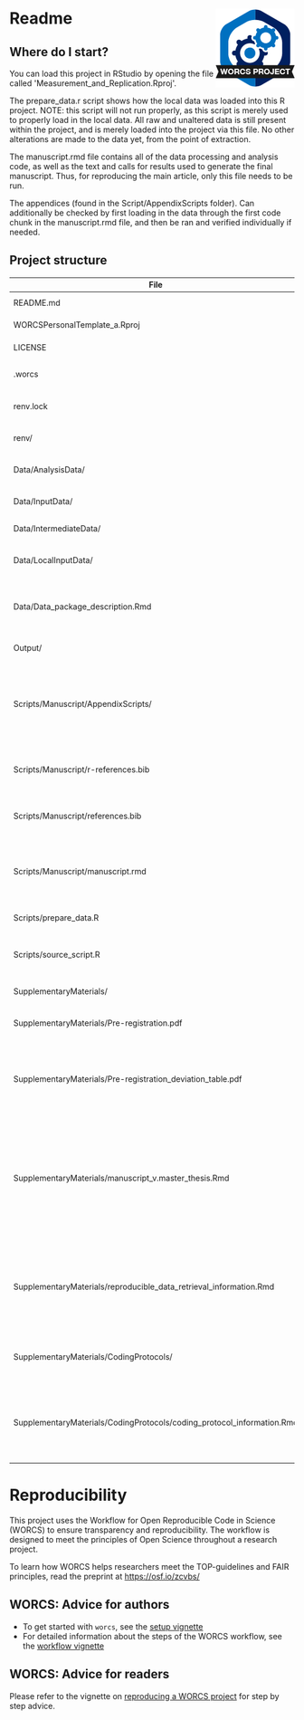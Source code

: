 # Readme <a href='https://osf.io/zcvbs/'><img src='SupplementaryMaterials/worcs_icon.png' align="right" height="139" /></a>

<!-- Please add a brief introduction to explain what the project is about    -->

## Where do I start?

You can load this project in RStudio by opening the file called 'Measurement_and_Replication.Rproj'.

The prepare_data.r script shows how the local data was loaded into this R project. NOTE: this script will not run properly, as this script is merely used to properly load in the local data. All raw and unaltered data is still present within the project, and is merely loaded into the project via this file. No other alterations are made to the data yet, from the point of extraction.

The manuscript.rmd file contains all of the data processing and analysis code, as well as the text and calls for results used to generate the final manuscript. Thus, for reproducing the main article, only this file needs to be run.

The appendices (found in the Script/AppendixScripts folder). Can additionally be checked by first loading in the data through the first code chunk in the manuscript.rmd file, and then be ran and verified individually if needed.

## Project structure

<!--  You can add rows to this table, using "|" to separate columns.         -->
File                        | Description                      | Usage         
--------------------------- | -------------------------------- | --------------
README.md                   | Description of project           | Human editable
WORCSPersonalTemplate_a.Rproj | Project file                     | Loads project 
LICENSE                     | User permissions                 | Read only     
.worcs                      | WORCS metadata YAML              | Read only     
renv.lock                   | Reproducible R environment       | Read only     
renv/                       | storage of info for renv.lock    | Read only     
Data/AnalysisData/          | fully cleaned data, with codebooks  | Read only
Data/InputData/             | pseudo-anonymized raw data       | Read only
Data/IntermediateData/      | any semi-cleaned data            | Read only
Data/LocalInputData/        | raw data on local system (empty on github)  | Read only
Data/Data_package_description.Rmd| full description of content and use of data | Human editable
Output/                     | digital copy of the final manuscript   | Read only
Scripts/Manuscript/AppendixScripts/    | this folder contains the Rmarkdown files that form the source code for the appendices | Human Editable
Scripts/Manuscript/r-references.bib | BibTex references for R packages used | Human editable
Scripts/Manuscript/references.bib | BibTex references for manuscript | Human editable
Scripts/Manuscript/manuscript.rmd | Source code for paper (including data processing and analysis code)   | Human editable
Scripts/prepare_data.R   | Script to load in raw data       | Human editable
Scripts/source_script.R     | Script with self-made functions for the manuscript | Human editable
SupplementaryMaterials/     | misc. materials                  | Read only
SupplementaryMaterials/Pre-registration.pdf     | The manuscript's original pre-registration | Read only 
SupplementaryMaterials/Pre-registration_deviation_table.pdf     | List of deviations from the pre-registration in the manuscript | Read only 
SupplementaryMaterials/manuscript_v.master_thesis.Rmd     | depricated master thesis version of the manuscript (Note: does not run in this folder, move to manuscript folder if desired to run)  | Human editable 
SupplementaryMaterials/reproducible_data_retrieval_information.Rmd     | Description of the file paths and names of the Many Labs protocols and datasets used as the sample | Human editable 
SupplementaryMaterials/CodingProtocols/ | the coding protocols used to code the articles & studies | Read only
SupplementaryMaterials/CodingProtocols/coding_protocol_information.Rmd | additional clarifying information on the coding protocol and its modifications | Read only




<!--  You can consider adding the following to this file:                    -->
<!--  * A citation reference for your project                                -->
<!--  * Contact information for questions/comments                           -->
<!--  * How people can offer to contribute to the project                    -->
<!--  * A contributor code of conduct, https://www.contributor-covenant.org/ -->

# Reproducibility

This project uses the Workflow for Open Reproducible Code in Science (WORCS) to
ensure transparency and reproducibility. The workflow is designed to meet the
principles of Open Science throughout a research project. 

To learn how WORCS helps researchers meet the TOP-guidelines and FAIR principles,
read the preprint at https://osf.io/zcvbs/

## WORCS: Advice for authors

* To get started with `worcs`, see the [setup vignette](https://cjvanlissa.github.io/worcs/articles/setup.html)
* For detailed information about the steps of the WORCS workflow, see the [workflow vignette](https://cjvanlissa.github.io/worcs/articles/workflow.html)

## WORCS: Advice for readers

Please refer to the vignette on [reproducing a WORCS project]() for step by step advice.
<!-- If your project deviates from the steps outlined in the vignette on     -->
<!-- reproducing a WORCS project, please provide your own advice for         -->
<!-- readers here.                                                           -->

